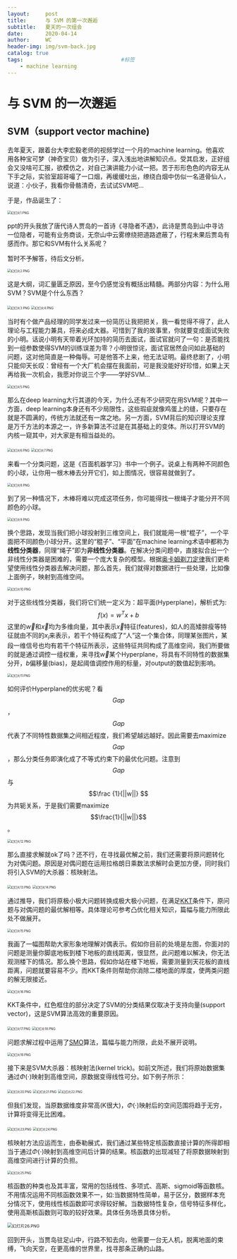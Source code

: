 ```yaml
---
layout:     post
title:      与 SVM 的第一次邂逅
subtitle:   夏天的一次组会
date:       2020-04-14
author:     WC
header-img: img/svm-back.jpg
catalog: true
tags:                               #标签
    - machine learning
---
```



# 与 SVM 的一次邂逅

## SVM（support vector machine)

去年夏天，跟着台大李宏毅老师的视频学过一个月的machine learning。他喜欢用各种宝可梦（神奇宝贝）做为引子，深入浅出地讲解知识点。受其启发，正好组会又没啥可汇报，欲模仿之，对自己演讲能力小试一把。苦于形形色色的内容无从下手之际，实验室超哥嘬了一口烟，再缓缓吐出，缭绕白烟中仿似一名道骨仙人，说道：小伙子，我看你骨骼清奇，去试试SVM吧...

于是，作品诞生了：

<img src="https://i.loli.net/2020/04/14/WLjlVJBvc96wR1D.png" alt="幻灯片1.PNG" style="zoom:50%;" />

ppt的开头我放了唐代诗人贾岛的一首诗《寻隐者不遇》，此诗是贾岛到山中寻访一位隐者，可能有业务商谈，无奈山中云雾缭绕把道路遮蔽了，行程未果后贾岛有感而作。那它和SVM有什么关系呢？

暂时不予解答，待后文分析。

<img src="https://i.loli.net/2020/04/14/gnxRyEkYTMCPuZr.png" alt="幻灯片2.PNG" style="zoom:50%;" />

这是大纲，词汇量匮乏原因，至今仍感觉没有概括出精髓。两部分内容：为什么用SVM？SVM是个什么东西？

<img src="https://i.loli.net/2020/04/14/21nhOQVLizUklpc.png" alt="幻灯片3.PNG" style="zoom:50%;" />

<img src="https://i.loli.net/2020/04/14/hVXiuwB1nklmcQM.png" alt="幻灯片4.PNG" style="zoom: 50%;" />

当时有个做产品经理的同学发过来一份简历让我把把关，我一看觉得不得了，此人理论与工程能力兼具，将来必成大器。可惜到了我的故事里，你就要变成面试失败的小明。话说小明有天带着光环加持的简历去面试，面试官就问了一句：是否能找到一组参数使得SVM的训练误差为零？小明很惊诧，面试官居然会问如此基础的问题，这对他简直是一种侮辱。可是他答不上来，他无法证明。最终悲剧了，小明只能仰天长叹：曾经有一个大厂机会摆在我面前，可是我没能好好珍惜，如果上天再给我一次机会，我愿对你说三个字——学好SVM...

<img src="https://i.loli.net/2020/04/14/YeHLVMNcsSRlGby.png" alt="幻灯片5.PNG" style="zoom:50%;" />

那么在deep learning大行其道的今天，为什么还有不少研究在用SVM呢？其中一方面，deep learning本身还有不少局限性，这些瑕疵就像鸡蛋上的缝，只要存在就是不圆满的，传统方法就还有一席之地。另一方面，SVM背后的知识理论支撑是万千方法的本源之一，许多新算法不过是在其基础上的变体。所以打开SVM的内核一窥其中，对大家是有相当益处的。

<img src="https://i.loli.net/2020/04/14/WFpRtQAPGuk3s4V.png" alt="幻灯片6.PNG" style="zoom:50%;" />

<img src="https://i.loli.net/2020/04/14/Xs7mchYbiASoPqv.png" alt="幻灯片7.PNG" style="zoom:50%;" />

来看一个分类问题，这是《百面机器学习》书中一个例子。说桌上有两种不同颜色的小球，让你用一根木棒去分开它们，如上图情况，很容易就做到了。

<img src="https://i.loli.net/2020/04/14/VdAn5IOu2gNkKUW.png" alt="幻灯片8.PNG" style="zoom:50%;" />

到了另一种情况下，木棒将难以完成这项任务，你可能得找一根绳子才能分开不同颜色的小球。

<img src="https://i.loli.net/2020/04/14/REhF6HZWTdQb9uc.png" alt="幻灯片9.PNG" style="zoom:50%;" />

换个思路，发现当我们把小球投射到三维空间上，我们就能用一根“棍子”，一个平面把不同颜色小球分开。这里的“棍子”、“平面”在machine learning术语中都称为**线性分类器**，同理“绳子”即为**非线性分类器**。在解决分类问题中，直接拟合出一个非线性分类器是困难的，需要一个庞大复杂的模型。根据[奥卡姆剃刀定律](https://www.jiqizhixin.com/graph/technologies/8e94913e-1fd5-404c-b830-241995bae82e)我们更希望使用线性分类器去解决问题，那么首先，我们就得对数据进行一些处理，比如像上面例子，映射到高维空间。

<img src="https://i.loli.net/2020/04/14/c9YQqzUjtE6fRTk.png" alt="幻灯片10.PNG" style="zoom:50%;" />

对于这些线性分类器，我们将它们统一定义为：超平面(Hyperplane)，解析式为:
$$
f(x)=w^Tx+b
$$
这里的$\vec{w}$和$\vec{x}$均为多维向量，其中表示$\vec{x}$特征(features)，如人的高矮胖瘦等特征就由不同的$x_i$来表示，若干个特征构成了“人”这一个集合体，同理某张图片，某段一维信号也均有若干个特征所表示，这些特征共同构成了高维空间，我们所要做的就是通过调控一组权重，来寻找$\vec{w}$某个Hyperplane，将具有不同特性的数据集分开，$b$偏移量(bias)，是起阈值调控作用的标量，对output的数值起到影响。

<img src="https://i.loli.net/2020/04/15/DHz6l5cJNBQwbIO.png" alt="幻灯片11.PNG" style="zoom:50%;" />

如何评价Hyperplane的优劣呢？看$$Gap$$，$$Gap$$代表了不同特性数据集之间相近程度，我们希望越远越好。因此需要去maximize $$Gap$$，那么分类任务即演化成了不等式约束下的最优化问题。注意到$$Gap$$与 $$\frac {1}{||w||} $$ 为共轭关系，于是我们需要maximize $$\frac{1}{||w||}$$。

<img src="https://i.loli.net/2020/04/15/BbsSULNxMEY7u6l.png" alt="幻灯片12.PNG" style="zoom:50%;" />

那么直接求解就ok了吗？还不行，在寻找最优解之前，我们还需要将原问题转化为对偶问题。原因是对偶问题在运用拉格朗日乘数法求解时会更加方便，同时我们将引入SVM的大杀器：核映射法。

<img src="https://i.loli.net/2020/04/15/4UGONBvqCQR7HxK.png" alt="幻灯片13.PNG" style="zoom:50%;" />

<img src="https://i.loli.net/2020/04/15/ouZqc4tl2FBUvOQ.png" alt="幻灯片14.PNG" style="zoom:50%;" />

通过推导，我们将原极小极大问题转换成极大极小问题，在满足[KKT](https://zhuanlan.zhihu.com/p/38163970)条件下，原问题与对偶问题的最优解相等。具体理论可参考凸优化相关知识，篇幅与能力所限此处不做展开。

<img src="https://i.loli.net/2020/04/15/mngjIKuB8Qwp2qh.png" alt="幻灯片15.PNG" style="zoom:50%;" />

我画了一幅图帮助大家形象地理解对偶表示。假如你目前的处境是左图，你面对的问题是测量你脚底地板到楼下地板的直线距离，很显然，此问题难以解决，你无法观测楼下的情况。那么换个思路，假如你站在楼下地板，需要测量到天花板的直线距离，问题就要容易不少。而KKT条件则帮助你消除二楼地面的厚度，使两类问题的解无限接近。

<img src="https://i.loli.net/2020/04/15/CmBwyQF2ePaRv1o.png" alt="幻灯片16.PNG" style="zoom:50%;" />

KKT条件中，红色框住的部分决定了SVM的分类结果仅取决于支持向量(support vector)，这是SVM算法高效的重要原因。

<img src="https://i.loli.net/2020/04/15/apLd7JBxgGEqfei.png" alt="幻灯片17.PNG" style="zoom:50%;" />

<img src="https://i.loli.net/2020/04/15/tJzYe7dokGQBLfj.png" alt="幻灯片18.PNG" style="zoom:50%;" />

问题求解过程中运用了[SMO](https://zhuanlan.zhihu.com/p/29212107)算法，篇幅与能力所限，此处不展开说明。

<img src="https://i.loli.net/2020/04/15/UAJdVye1z6tI3qc.png" alt="幻灯片19.PNG" style="zoom:50%;" />

接下来是SVM大杀器：核映射法(kernel trick)。如前文所述，我们将原始数据集通过$\Phi(\cdot)$映射到高维空间，原数据变得线性可分。如下例子所示：

<img src="https://i.loli.net/2020/04/15/pmq2DHlsgczyY4V.png" alt="幻灯片20.PNG" style="zoom:50%;" />

<img src="https://i.loli.net/2020/04/15/9TSltBAs1vVI4GC.png" alt="幻灯片21.PNG" style="zoom:50%;" />

<img src="https://i.loli.net/2020/04/15/yg3E2LT4rlSHj9x.png" alt="幻灯片22.PNG" style="zoom:50%;" />

但我们发现，当原数据维度非常高(K很大)，$\Phi(\cdot)$映射后的空间范围将趋于无穷，计算将变得无比困难。

<img src="https://i.loli.net/2020/04/15/2KTkcLtWEOmM3q9.png" alt="幻灯片23.PNG" style="zoom:50%;" />

<img src="https://i.loli.net/2020/04/15/WvOgXpQtURAKawJ.png" alt="幻灯片24.PNG" style="zoom:50%;" />

核映射方法应运而生，由泰勒展式，我们通过某些特定核函数直接计算的所得即相当于通过$\Phi(\cdot)$映射到高维空间后计算的结果。核函数的出现减轻了将原数据映射到高维空间进行计算的负担。

<img src="https://i.loli.net/2020/04/15/rF138xQzk5ci6Bu.png" alt="幻灯片25.PNG" style="zoom:50%;" />

核函数的种类也及其丰富，常用的包括线性、多项式、高斯、sigmoid等函数核。不用情况运用不同核函数效果不一，如:当数据特性简单，易于区分，数据样本充分情况下，使用线性核函数即可求得较好解。当数据特性复杂，信号特征多样化，使用高斯核函数则可取的较好效果。具体任务场景具体分析。

<img src="https://i.loli.net/2020/04/15/uFgph1jisO9UQaz.png" alt="幻灯片26.PNG" style="zoom: 67%;" />

回到开头，当贾岛驻足山中，行路不知去向，他需要一台无人机，脱离地面的束缚，飞向天空，在更高维的世界里，找寻那条正确的山路。

